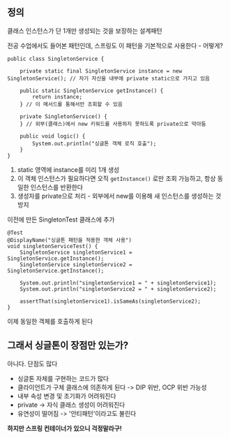 ## 정의

클래스 인스턴스가 단 1개만 생성되는 것을 보장하는 설계패턴

전공 수업에서도 들어본 패턴인데, 스프링도 이 패턴을 기본적으로 사용한다 - 어떻게?


```
public class SingletonService {  
  
    private static final SingletonService instance = new SingletonService(); // 자기 자신을 내부에 private static으로 가지고 있음  
  
    public static SingletonService getInstance() {  
        return instance;  
    } // 이 메서드를 통해서만 조회할 수 있음  
  
    private SingletonService() {  
    } // 외부(클래스)에서 new 키워드를 사용하지 못하도록 private으로 막아둠  
  
    public void logic() {  
        System.out.println("싱글톤 객체 로직 호출");  
    }  
}
```

1. static 영역에 instance를 미리 1개 생성
2. 이 객체 인스턴스가 필요하다면 오직 `getInstance()` 로만 조회 가능하고, 항상 동일한 인스턴스를 반환한다
3. 생성자를 private으로 처리 - 외부에서 new를 이용해 새 인스턴스를 생성하는 것 방지

이전에 만든 SingletonTest 클래스에 추가

```
@Test  
@DisplayName("싱글톤 패턴을 적용한 객체 사용")  
void singletonServiceTest() {  
    SingletonService singletonService1 = SingletonService.getInstance();  
    SingletonService singletonService2 = SingletonService.getInstance();  
  
    System.out.println("singletonService1 = " + singletonService1);  
    System.out.println("singletonService2 = " + singletonService2); 

	assertThat(singletonService1).isSameAs(singletonService2);
}
```
이제 동일한 객체를 호출하게 된다

## 그래서 싱글톤이 장점만 있는가?

아니다. 단점도 많다

- 싱글톤 자체를 구현하는 코드가 많다
- 클라이언트가 구체 클래스에 의존하게 된다 -> DIP 위반, OCP 위반 가능성
- 내부 속성 변경 및 초기화가 어려워진다
- private -> 자식 클래스 생성이 어려워진다
- 유연성이 떨어짐 -> '안티패턴'이라고도 불린다

**하지만 스프링 컨테이너가 있으니 걱정말라구!**